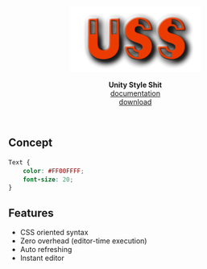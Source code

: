 <p align="center">
  <img src="uss.png" width="260px" />
</p>
<p align="center">
<b>Unity Style Shit</b><br>
  <a href="http://uss.readthedocs.io/en/latest/index.html">documentation</a><br>
  <a href="https://github.com/pjc0247/uss/releases">download</a>
</p>
<br>

Concept
----
```css
Text {
    color: #FF00FFFF;
    font-size: 20;
}
```

Features
----
* CSS oriented syntax
* Zero overhead (editor-time execution)
* Auto refreshing
* Instant editor
